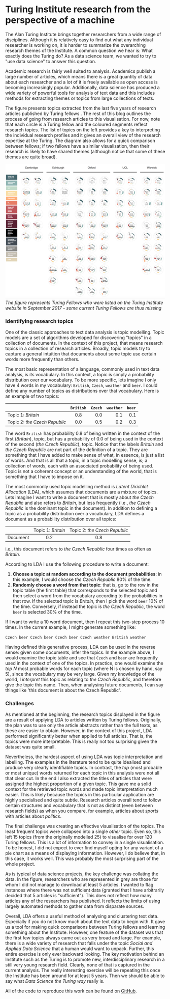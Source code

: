 # Turing Institute research from the perspective of a machine

The Alan Turing Institute brings together researchers from a wide range of disciplines.
Although it is relatively easy to find out what any individual researcher is working on, it is harder to summarize the overarching research themes of the Institute.
A common question we hear is: What exactly does the Turing do?
As a data science team, we wanted to try to "use data science" to answer this question.  

Academic research is fairly well suited to analysis.
Academics publish a large number of articles, which means there is a great quantity of data about each researcher and a lot of it is freely available as open access is becoming increasingly popular.
Additionally, data science has produced a wide variety of powerful tools for analysis of text data and this includes methods for extracting themes or topics from large collections of texts.

The figure presents topics extracted from the last five years of research articles published by Turing fellows .
The rest of this blog outlines the process of going from research articles to this visualisation.
For now, note that each circle is a Turing fellow and the coloured segments reflect research topics.
The list of topics on the left provides a key to interpreting the individual research profiles and it gives an overall view of the research expertise at the Turing.
The diagram also allows for a quick comparison between fellows; if two fellows have a similar visualisation, then their research is likely to have shared themes (although notice that some of these themes are quite broad).

![](visualisation/turing_fellows_topics.png)
*The figure represents Turing Fellows who were listed on the Turing Institute website in September 2017 - some current Turing Fellows are thus missing*

### Identifying research topics

One of the classic approaches to text data analysis is topic modelling.
Topic models are a set of algorithms developed for discovering "topics" in a collection of documents.
In the context of this project, that means research topics in a collection of research articles.
Broadly, topic models try to capture a general intuition that documents about some topic use certain words more frequently than others.

The most basic representation of a language, commonly used in text data analysis, is its vocabulary.
In this context, a topic is simply a probability distribution over our vocabulary.
To be more specific, lets imagine I only have 4 words in my vocabulary: `British`, `Czech`, `weather` and `beer`.
I could define any number of topics as distributions over that vocabulary.
Here is an example of two topics:

|                  | `British` | `Czech`   | `weather` | `beer`    |
| ---------------- |:-------:| -------:| -------:| -------:|
| Topic 1: *Britain*    |   0.8    |   0.0    |   0.1    |   0.1    |
| Topic 2: *the Czech Republic* |   0.0    |   0.5    |  0.2    |   0.3    |

The word `British` has probability 0.8 of being written in the context of the first (*Britain*), topic, but has a probability of 0.0 of being used in the context of the second (*the Czech Republic*), topic.
Notice that the labels *Britain* and *the Czech Republic* are not part of the definition of a topic.
They are something that I have added to make sense of what, in essence, is just a list of words.
And that is all that a topic, in a topic modelling sense, is; a collection of words, each with an associated probability of being used.
Topic is not a coherent concept or an understanding of the world, that is something that I have to impose on it.

The most commonly used topic modelling method is *Latent Dirichlet Allocation* (LDA), which assumes that documents are a mixture of topics.
Lets imagine I want to write a document that is mostly about *the Czech Republic* and also refers to *Britain*, but less frequently (i.e., *the Czech Republic* is the dominant topic in the document).
In addition to defining a topic as a probability distribution over a vocabulary, LDA defines a document as a probability distribution over all topics:

| |<span style="font-weight:normal">Topic 1: *Britain*</span> |<span style="font-weight:normal">Topic 2: *the Czech Republic*</span>|
|---|:-------:|:-------:|
| Document| 0.2 | 0.8 |    

i.e., this document refers to *the Czech Republic* four times as often as *Britain*.

According to LDA I use the following procedure to write a document:

1. **Choose a topic at random according to the document probabilities**: in this example, I would choose *the Czech Republic* 80% of the time.
2. **Randomly choose a word from that topic**: that is, go to the row in the topic table (the first table) that corresponds to the selected topic and then select a word from the vocabulary according to the probabilities in that row. If the selected topic is *Britain*, then I pick the word `beer` 10% of the time. Conversely, if instead the topic is *the Czech Republic*, the word `beer` is selected 30% of the time.

If I want to write a 10 word document, then I repeat this two-step process 10 times.
In the current example, I might generate something like:

`Czech beer Czech beer Czech beer Czech weather British weather`

Having defined this generative process, LDA can be used in the reverse sense: given some documents, infer the topics.
In the example above, I would examine the topic table and see that `Czech` and `beer` are frequently used in the context of one of the topics.
In practice, one would examine the *top N* most probable words for each topic (where N is chosen by hand, say 5), since the vocabulary may be very large.
Given my knowledge of the world, I *interpret* this topic as relating to *the Czech Republic*, and therefore give the topic this name.
Then, when analysing future documents, I can say things like 'this document is about the Czech Republic'.

### Challenges

As mentioned at the beginning, the research topics displayed in the figure are a result of applying LDA to articles written by Turing fellows.
Originally, the plan was to use only the article abstracts rather than the full texts, as these are easier to obtain.
However, in the context of this project, LDA performed significantly better when applied to full articles.
That is, the topics were more interpretable.
This is really not too surprising given the dataset was quite small.

Nevertheless, the hardest aspect of using LDA was topic interpretation and labelling.
The examples in the literature tend to be quite idealised and produce very clearly identifiable topics.
In contrast, the *top* (most probable or most unique) words returned for each topic in this analysis were not all that clear cut.
In the end I also extracted the titles of articles that were assigned the highest proportion of a given topic.
This gave me a solid context for the retrieved topic words and made topic interpretation much easier.
This is likely because the topics in this particular application are highly specialised and quite subtle.
Research articles overall tend to follow certain structures and vocabulary that is not as distinct (even between research fields) as when you compare, for example, articles about *sports* with articles about *politics*.

The final challenge was creating an effective visualisation of the topics.
The least frequent topics were collapsed into a single *other* topic.
Even so, this left 15 topics (from the originally modelled 25) to visualise for over 120 Turing fellows.
This is a lot of information to convey in a single visualisation.
To be honest, I did not expect to ever find myself opting for any variant of a pie chart as a means of displaying information.
However, I do believe that, in this case, it works well.
This was probably the most surprising part of the whole project.

As is typical of data science projects, the key challenge was collating the data.
In the figure, researchers who are represented in grey are those for whom I did not manage to download at least 5 articles.
I wanted to flag instances where there was not sufficient data (granted that I have arbitrarily decided that 5 articles is "sufficient").
This does not reflect how many articles any of the researchers has published.
It reflects the limits of using largely automated methods to gather data from disparate sources.

Overall, LDA offers a useful method of analysing and clustering text data.
Especially if you do not know much about the text data to begin with.
It gave us a tool for making quick comparisons between Turing fellows and learning something about the Institute.
However, one feature of the dataset was that the first few topics always came out as very broad and large.
For example, there is a wide variety of research that falls under the topic *Social and Applied Data Science* that a human would want to unpack.
Further, this entire exercise is only ever backward looking.
The key motivation behind an Institute such as the Turing is to promote new, interdisciplinary research in a still very young research field.
Clearly, none of that is captured in the current analysis.
The really interesting exercise will be repeating this once the Institute has been around for at least 5 years.
Then we should be able to say what *Data Science the Turing way* really is.

All of the code to reproduce this work can be found on [GitHub](https://github.com/alan-turing-institute/ati_tm).
